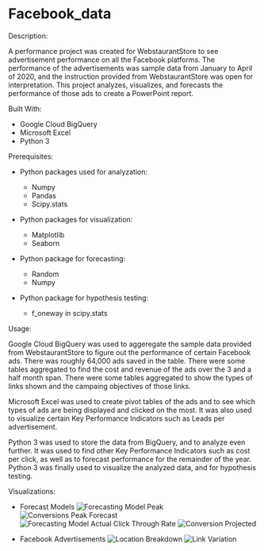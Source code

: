 # Facebook_data

Description:

A performance project was created for WebstaurantStore to see advertisement performance on all the Facebook platforms. The performance of the advertisements was sample data from January to April of 2020, and the instruction provided from WebstaurantStore was open for interpretation. This project analyzes, visualizes, and forecasts the performance of those ads to create a PowerPoint report.

Built With:
- Google Cloud BigQuery
- Microsoft Excel
- Python 3 

Prerequisites:
- Python packages used for analyzation:
  - Numpy
  - Pandas
  - Scipy.stats

- Python packages for visualization:
  - Matplotlib
  - Seaborn
- Python package for forecasting:
  - Random
  - Numpy
- Python package for hypothesis testing:
  - f_oneway in scipy.stats

Usage:

Google Cloud BigQuery was used to aggeregate the sample data provided from WebstaurantStore to figure out the performance of certain Facebook ads. There was roughly 64,000 ads saved in the table. There were some tables aggregated to find the cost and revenue of the ads over the 3 and a half month span. There were some tables aggregated to show the types of links shown and the campaing objectives of those links.

Microsoft Excel was used to create pivot tables of the ads and to see which types of ads are being displayed and clicked on the most. It was also used to visualize certain Key Performance Indicators such as Leads per advertisement.

Python 3 was used to store the data from BigQuery, and to analyze even further. It was used to find other Key Performance Indicators such as cost per click, as well as to forecast performance for the remainder of the year. Python 3 was finally used to visualize the analyzed data, and for hypothesis testing.

Visualizations:
- Forecast Models
![Forecasting Model Peak](https://user-images.githubusercontent.com/78121835/130523218-78b82293-55f0-464f-a462-f70df3283b76.png)
![Conversions Peak Forecast](https://user-images.githubusercontent.com/78121835/130523265-49eb9f31-32d5-44f4-b31d-b7722b510684.png)
![Forecasting Model Actual Click Through Rate](https://user-images.githubusercontent.com/78121835/130523483-06773b35-3190-4be9-b05e-b18bcf3a8714.png)
![Conversion Projected](https://user-images.githubusercontent.com/78121835/130523661-0b4e8a7c-c472-4598-a2ee-1793105fd066.png)


- Facebook Advertisements
![Location Breakdown](https://user-images.githubusercontent.com/78121835/130523438-0f1c35ce-89d6-4378-a128-df8ed39f8d17.png)
![Link Variation](https://user-images.githubusercontent.com/78121835/130523696-ee6ba7dc-e892-47e6-8c06-6e47b29a1b13.png)












